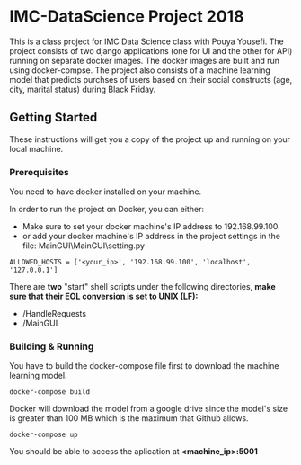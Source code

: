 # IMC-DataScience Project 2018

This is a class project for IMC Data Science class with Pouya Yousefi. The project consists of two django applications (one for UI and the other for API) running on separate docker images. The docker images are built and run using docker-compse. The project also consists of a machine learning model that predicts purchses of users based on their social constructs (age, city, marital status) during Black Friday. 

## Getting Started

These instructions will get you a copy of the project up and running on your local machine.

### Prerequisites

You need to have docker installed on your machine.

In order to run the project on Docker, you can either:
* Make sure to set your docker machine's IP address to 192.168.99.100.
* or add your docker machine's IP address in the project settings in the file:
MainGUI\MainGUI\setting.py
```
ALLOWED_HOSTS = ['<your_ip>', '192.168.99.100', 'localhost', '127.0.0.1']	
```

There are **two** "start" shell scripts under the following directories, **make sure that their EOL conversion is set to UNIX (LF):**
* /HandleRequests
* /MainGUI

### Building & Running
You have to build the docker-compose file first to download the machine learning model.

```
docker-compose build
```
Docker will download the model from a google drive since the model's size is greater than 100 MB which is the maximum that Github allows.
```
docker-compose up
```

You should be able to access the aplication at **<machine_ip>:5001**